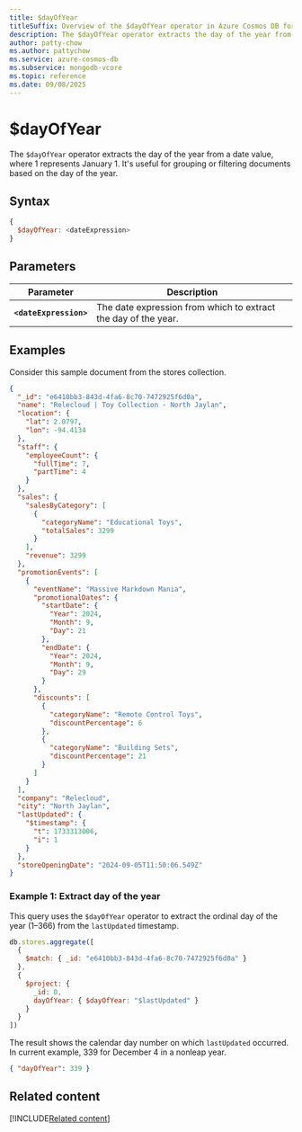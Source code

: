```yaml
---
title: $dayOfYear
titleSuffix: Overview of the $dayOfYear operator in Azure Cosmos DB for MongoDB (vCore)
description: The $dayOfYear operator extracts the day of the year from a date.
author: patty-chow
ms.author: pattychow
ms.service: azure-cosmos-db
ms.subservice: mongodb-vcore
ms.topic: reference
ms.date: 09/08/2025
---
```


# $dayOfYear

The `$dayOfYear` operator extracts the day of the year from a date value, where 1 represents January 1. It's useful for grouping or filtering documents based on the day of the year.

## Syntax

```javascript
{
  $dayOfYear: <dateExpression>
}
```

## Parameters

| Parameter              | Description                                                    |
| ---------------------- | -------------------------------------------------------------- |
| **`<dateExpression>`** | The date expression from which to extract the day of the year. |

## Examples

Consider this sample document from the stores collection.

```json
{
  "_id": "e6410bb3-843d-4fa6-8c70-7472925f6d0a",
  "name": "Relecloud | Toy Collection - North Jaylan",
  "location": {
    "lat": 2.0797,
    "lon": -94.4134
  },
  "staff": {
    "employeeCount": {
      "fullTime": 7,
      "partTime": 4
    }
  },
  "sales": {
    "salesByCategory": [
      {
        "categoryName": "Educational Toys",
        "totalSales": 3299
      }
    ],
    "revenue": 3299
  },
  "promotionEvents": [
    {
      "eventName": "Massive Markdown Mania",
      "promotionalDates": {
        "startDate": {
          "Year": 2024,
          "Month": 9,
          "Day": 21
        },
        "endDate": {
          "Year": 2024,
          "Month": 9,
          "Day": 29
        }
      },
      "discounts": [
        {
          "categoryName": "Remote Control Toys",
          "discountPercentage": 6
        },
        {
          "categoryName": "Building Sets",
          "discountPercentage": 21
        }
      ]
    }
  ],
  "company": "Relecloud",
  "city": "North Jaylan",
  "lastUpdated": {
    "$timestamp": {
      "t": 1733313006,
      "i": 1
    }
  },
  "storeOpeningDate": "2024-09-05T11:50:06.549Z"
}
```

### Example 1: Extract day of the year

This query uses the `$dayOfYear` operator to extract the ordinal day of the year (1–366) from the `lastUpdated` timestamp.

```javascript
db.stores.aggregate([
  {
    $match: { _id: "e6410bb3-843d-4fa6-8c70-7472925f6d0a" }
  },
  {
    $project: {
      _id: 0,
      dayOfYear: { $dayOfYear: "$lastUpdated" }
    }
  }
])
```

The result shows the calendar day number on which `lastUpdated` occurred. In current example, 339 for December 4 in a nonleap year.

```json
{ "dayOfYear": 339 }
```

## Related content

[!INCLUDE[Related content](../includes/related-content.md)]
